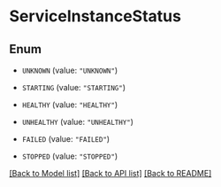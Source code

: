 # ServiceInstanceStatus

## Enum


* `UNKNOWN` (value: `"UNKNOWN"`)

* `STARTING` (value: `"STARTING"`)

* `HEALTHY` (value: `"HEALTHY"`)

* `UNHEALTHY` (value: `"UNHEALTHY"`)

* `FAILED` (value: `"FAILED"`)

* `STOPPED` (value: `"STOPPED"`)


[[Back to Model list]](../README.md#documentation-for-models) [[Back to API list]](../README.md#documentation-for-api-endpoints) [[Back to README]](../README.md)


